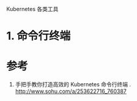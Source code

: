 Kubernetes 各类工具

# 1. 命令行终端

# 参考
1. 手把手教你打造高效的 Kubernetes 命令行终端 . http://www.sohu.com/a/253622716_760387
